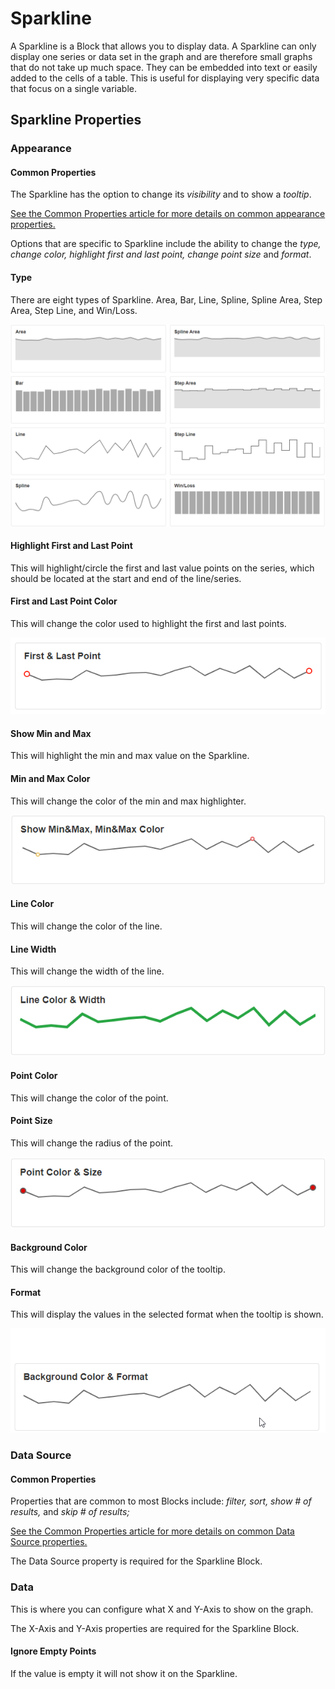 # Sparkline

A Sparkline is a Block that allows you to display data. A Sparkline can only display one series or data set in the graph and are therefore small graphs that do not take up much space. They can be embedded into text or easily added to the cells of a table. This is useful for displaying very specific data that focus on a single variable.

## Sparkline Properties

### Appearance

#### Common Properties

The Sparkline has the option to change its _visibility_ and to show a _tooltip_.

[See the Common Properties article for more details on common appearance properties.](../common-properties.md#appearance)

Options that are specific to Sparkline include the ability to change the _type, change color, highlight first and last point, change point size_ and _format_.

#### Type

There are eight types of Sparkline. Area, Bar, Line, Spline, Spline Area, Step Area, Step Line, and Win/Loss.

![](<../../.gitbook/assets/image (1231) (1).png>)

#### Highlight First and Last Point

This will highlight/circle the first and last value points on the series, which should be located at the start and end of the line/series.

#### First and Last Point Color

This will change the color used to highlight the first and last points.

![](<../../.gitbook/assets/image (707).png>)

#### Show Min and Max

This will highlight the min and max value on the Sparkline.

#### Min and Max Color

This will change the color of the min and max highlighter.

![](<../../.gitbook/assets/image (1636).png>)

#### Line Color

This will change the color of the line.

#### Line Width

This will change the width of the line.

![](<../../.gitbook/assets/image (1549).png>)

#### Point Color

This will change the color of the point.

#### Point Size

This will change the radius of the point.

![](<../../.gitbook/assets/image (709).png>)

#### Background Color

This will change the background color of the tooltip.

#### Format

This will display the values in the selected format when the tooltip is shown.

![](../../.gitbook/assets/1NaUfFWDUo.gif)

### Data Source

#### Common Properties

Properties that are common to most Blocks include: _filter, sort, show # of results,_ and _skip # of results;_

‌[See the Common Properties article for more details on common Data Source properties.](../common-properties.md#data-source)

The Data Source property is required for the Sparkline Block.

### Data

This is where you can configure what X and Y-Axis to show on the graph.

The X-Axis and Y-Axis properties are required for the Sparkline Block.

#### Ignore Empty Points

If the value is empty it will not show it on the Sparkline.

